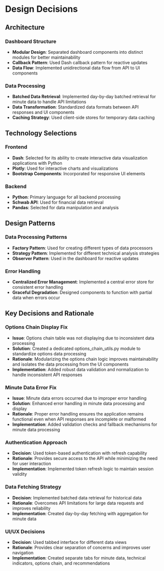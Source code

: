 # Design Decisions

## Architecture

### Dashboard Structure
- **Modular Design**: Separated dashboard components into distinct modules for better maintainability
- **Callback Pattern**: Used Dash callback pattern for reactive updates
- **Data Flow**: Implemented unidirectional data flow from API to UI components

### Data Processing
- **Batched Data Retrieval**: Implemented day-by-day batched retrieval for minute data to handle API limitations
- **Data Transformation**: Standardized data formats between API responses and UI components
- **Caching Strategy**: Used client-side stores for temporary data caching

## Technology Selections

### Frontend
- **Dash**: Selected for its ability to create interactive data visualization applications with Python
- **Plotly**: Used for interactive charts and visualizations
- **Bootstrap Components**: Incorporated for responsive UI elements

### Backend
- **Python**: Primary language for all backend processing
- **Schwab API**: Used for financial data retrieval
- **Pandas**: Selected for data manipulation and analysis

## Design Patterns

### Data Processing Patterns
- **Factory Pattern**: Used for creating different types of data processors
- **Strategy Pattern**: Implemented for different technical analysis strategies
- **Observer Pattern**: Used in the dashboard for reactive updates

### Error Handling
- **Centralized Error Management**: Implemented a central error store for consistent error handling
- **Graceful Degradation**: Designed components to function with partial data when errors occur

## Key Decisions and Rationale

### Options Chain Display Fix
- **Issue**: Options chain table was not displaying due to inconsistent data processing
- **Solution**: Created a dedicated options_chain_utils.py module to standardize options data processing
- **Rationale**: Modularizing the options chain logic improves maintainability and isolates the data processing from the UI components
- **Implementation**: Added robust data validation and normalization to handle inconsistent API responses

### Minute Data Error Fix
- **Issue**: Minute data errors occurred due to improper error handling
- **Solution**: Enhanced error handling in minute data processing and display
- **Rationale**: Proper error handling ensures the application remains functional even when API responses are incomplete or malformed
- **Implementation**: Added validation checks and fallback mechanisms for minute data processing

### Authentication Approach
- **Decision**: Used token-based authentication with refresh capability
- **Rationale**: Provides secure access to the API while minimizing the need for user interaction
- **Implementation**: Implemented token refresh logic to maintain session validity

### Data Fetching Strategy
- **Decision**: Implemented batched data retrieval for historical data
- **Rationale**: Overcomes API limitations for large data requests and improves reliability
- **Implementation**: Created day-by-day fetching with aggregation for minute data

### UI/UX Decisions
- **Decision**: Used tabbed interface for different data views
- **Rationale**: Provides clear separation of concerns and improves user navigation
- **Implementation**: Created separate tabs for minute data, technical indicators, options chain, and recommendations
